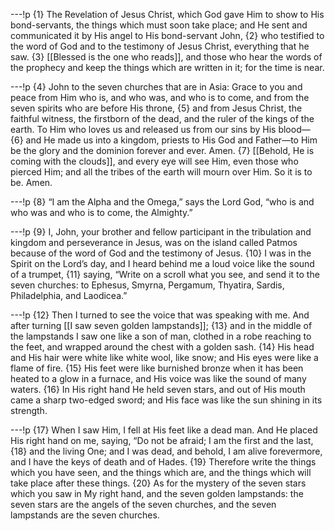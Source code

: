 ---!p
{1} The Revelation of Jesus Christ, which God gave Him to show to His bond-servants, the things which must soon take place; and He sent and communicated it by His angel to His bond-servant John, {2} who testified to the word of God and to the testimony of Jesus Christ, everything that he saw. {3} [[Blessed is the one who reads]], and those who hear the words of the prophecy and keep the things which are written in it; for the time is near.

---!p
{4} John to the seven churches that are in Asia: Grace to you and peace from Him who is, and who was, and who is to come, and from the seven spirits who are before His throne, {5} and from Jesus Christ, the faithful witness, the firstborn of the dead, and the ruler of the kings of the earth. To Him who loves us and released us from our sins by His blood— {6} and He made us into a kingdom, priests to His God and Father—to Him be the glory and the dominion forever and ever. Amen. {7} [[Behold, He is coming with the clouds]], and every eye will see Him, even those who pierced Him; and all the tribes of the earth will mourn over Him. So it is to be. Amen.

---!p
{8} “I am the Alpha and the Omega,” says the Lord God, “who is and who was and who is to come, the Almighty.”

---!p
{9} I, John, your brother and fellow participant in the tribulation and kingdom and perseverance in Jesus, was on the island called Patmos because of the word of God and the testimony of Jesus. {10} I was in the Spirit on the Lord’s day, and I heard behind me a loud voice like the sound of a trumpet, {11} saying, “Write on a scroll what you see, and send it to the seven churches: to Ephesus, Smyrna, Pergamum, Thyatira, Sardis, Philadelphia, and Laodicea.”

---!p
{12} Then I turned to see the voice that was speaking with me. And after turning [[I saw seven golden lampstands]]; {13} and in the middle of the lampstands I saw one like a son of man, clothed in a robe reaching to the feet, and wrapped around the chest with a golden sash. {14} His head and His hair were white like white wool, like snow; and His eyes were like a flame of fire. {15} His feet were like burnished bronze when it has been heated to a glow in a furnace, and His voice was like the sound of many waters. {16} In His right hand He held seven stars, and out of His mouth came a sharp two-edged sword; and His face was like the sun shining in its strength.

---!p
{17} When I saw Him, I fell at His feet like a dead man. And He placed His right hand on me, saying, “Do not be afraid; I am the first and the last, {18} and the living One; and I was dead, and behold, I am alive forevermore, and I have the keys of death and of Hades. {19} Therefore write the things which you have seen, and the things which are, and the things which will take place after these things. {20} As for the mystery of the seven stars which you saw in My right hand, and the seven golden lampstands: the seven stars are the angels of the seven churches, and the seven lampstands are the seven churches.
